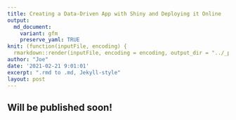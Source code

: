 ```yaml
---
title: Creating a Data-Driven App with Shiny and Deploying it Online
output:
  md_document:
    variant: gfm
    preserve_yaml: TRUE
knit: (function(inputFile, encoding) {
  rmarkdown::render(inputFile, encoding = encoding, output_dir = "../_posts") })
author: "Joe"
date: '2021-02-21 9:01:01'
excerpt: ".rmd to .md, Jekyll-style"
layout: post
---
```


## Will be published soon!
